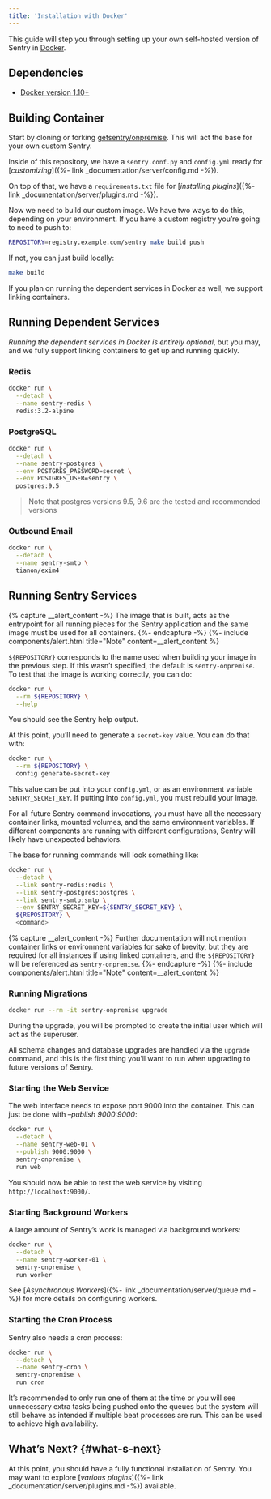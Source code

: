 ```yaml
---
title: 'Installation with Docker'
---
```


This guide will step you through setting up your own self-hosted version of Sentry in [Docker](https://www.docker.com/).

## Dependencies

-   [Docker version 1.10+](https://www.docker.com/getdocker)

## Building Container

Start by cloning or forking [getsentry/onpremise](https://github.com/getsentry/onpremise). This will act the base for your own custom Sentry.

Inside of this repository, we have a `sentry.conf.py` and `config.yml` ready for [_customizing_]({%- link _documentation/server/config.md -%}).

On top of that, we have a `requirements.txt` file for [_installing plugins_]({%- link _documentation/server/plugins.md -%}).

Now we need to build our custom image. We have two ways to do this, depending on your environment. If you have a custom registry you’re going to need to push to:

```bash
REPOSITORY=registry.example.com/sentry make build push
```

If not, you can just build locally:

```bash
make build
```

If you plan on running the dependent services in Docker as well, we support linking containers.

## Running Dependent Services

_Running the dependent services in Docker is entirely optional_, but you may, and we fully support linking containers to get up and running quickly.

### Redis

```bash
docker run \
  --detach \
  --name sentry-redis \
  redis:3.2-alpine
```

### PostgreSQL

```bash
docker run \
  --detach \
  --name sentry-postgres \
  --env POSTGRES_PASSWORD=secret \
  --env POSTGRES_USER=sentry \
  postgres:9.5
```

> Note that postgres versions 9.5, 9.6 are the tested and recommended versions

### Outbound Email

```bash
docker run \
  --detach \
  --name sentry-smtp \
  tianon/exim4
```

## Running Sentry Services

{% capture __alert_content -%}
The image that is built, acts as the entrypoint for all running pieces for the Sentry application and the same image must be used for all containers.
{%- endcapture -%}
{%- include components/alert.html
  title="Note"
  content=__alert_content
%}

`${REPOSITORY}` corresponds to the name used when building your image in the previous step. If this wasn’t specified, the default is `sentry-onpremise`. To test that the image is working correctly, you can do:

```bash
docker run \
  --rm ${REPOSITORY} \
  --help
```

You should see the Sentry help output.

At this point, you’ll need to generate a `secret-key` value. You can do that with:

```bash
docker run \
  --rm ${REPOSITORY} \
  config generate-secret-key
```

This value can be put into your `config.yml`, or as an environment variable `SENTRY_SECRET_KEY`. If putting into `config.yml`, you must rebuild your image.

For all future Sentry command invocations, you must have all the necessary container links, mounted volumes, and the same environment variables. If different components are running with different configurations, Sentry will likely have unexpected behaviors.

The base for running commands will look something like:

```bash
docker run \
  --detach \
  --link sentry-redis:redis \
  --link sentry-postgres:postgres \
  --link sentry-smtp:smtp \
  --env SENTRY_SECRET_KEY=${SENTRY_SECRET_KEY} \
  ${REPOSITORY} \
  <command>
```

{% capture __alert_content -%}
Further documentation will not mention container links or environment variables for sake of brevity, but they are required for all instances if using linked containers, and the `${REPOSITORY}` will be referenced as `sentry-onpremise`.
{%- endcapture -%}
{%- include components/alert.html
  title="Note"
  content=__alert_content
%}

### Running Migrations

```bash
docker run --rm -it sentry-onpremise upgrade
```

During the upgrade, you will be prompted to create the initial user which will act as the superuser.

All schema changes and database upgrades are handled via the `upgrade` command, and this is the first thing you’ll want to run when upgrading to future versions of Sentry.

### Starting the Web Service

The web interface needs to expose port 9000 into the container. This can just be done with _–publish 9000:9000_:

```bash
docker run \
  --detach \
  --name sentry-web-01 \
  --publish 9000:9000 \
  sentry-onpremise \
  run web
```

You should now be able to test the web service by visiting `http://localhost:9000/`.

### Starting Background Workers

A large amount of Sentry’s work is managed via background workers:

```bash
docker run \
  --detach \
  --name sentry-worker-01 \
  sentry-onpremise \
  run worker
```

See [_Asynchronous Workers_]({%- link _documentation/server/queue.md -%}) for more details on configuring workers.

### Starting the Cron Process

Sentry also needs a cron process:

```bash
docker run \
  --detach \
  --name sentry-cron \
  sentry-onpremise \
  run cron
```

It’s recommended to only run one of them at the time or you will see unnecessary extra tasks being pushed onto the queues but the system will still behave as intended if multiple beat processes are run. This can be used to achieve high availability.

## What’s Next? {#what-s-next}

At this point, you should have a fully functional installation of Sentry. You may want to explore [_various plugins_]({%- link _documentation/server/plugins.md -%}) available.
